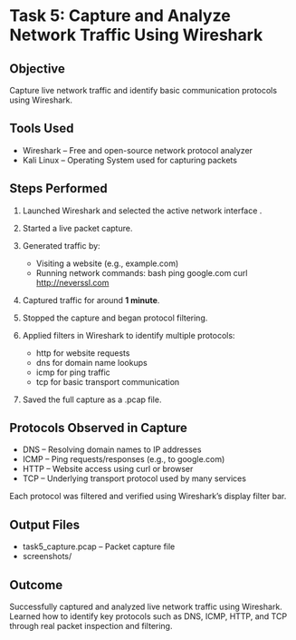 # Task 5: Capture and Analyze Network Traffic Using Wireshark

## Objective  
Capture live network traffic and identify basic communication protocols using Wireshark.

## Tools Used  
- Wireshark – Free and open-source network protocol analyzer  
- Kali Linux – Operating System used for capturing packets

## Steps Performed

1. Launched Wireshark and selected the active network interface .
2. Started a live packet capture.
3. Generated traffic by:
   - Visiting a website (e.g., example.com)
   - Running network commands:
     bash
     ping google.com
     curl http://neverssl.com

4. Captured traffic for around **1 minute**.
5. Stopped the capture and began protocol filtering.
6. Applied filters in Wireshark to identify multiple protocols:
   - http for website requests
   - dns for domain name lookups
   - icmp for ping traffic
   - tcp for basic transport communication
7. Saved the full capture as a .pcap file.

## Protocols Observed in Capture

- DNS – Resolving domain names to IP addresses  
- ICMP – Ping requests/responses (e.g., to google.com)  
- HTTP – Website access using curl or browser  
- TCP – Underlying transport protocol used by many services

Each protocol was filtered and verified using Wireshark’s display filter bar.

## Output Files

- task5_capture.pcap – Packet capture file
- screenshots/ 

## Outcome  
Successfully captured and analyzed live network traffic using Wireshark. Learned how to identify key protocols such as DNS, ICMP, HTTP, and TCP through real packet inspection and filtering.

